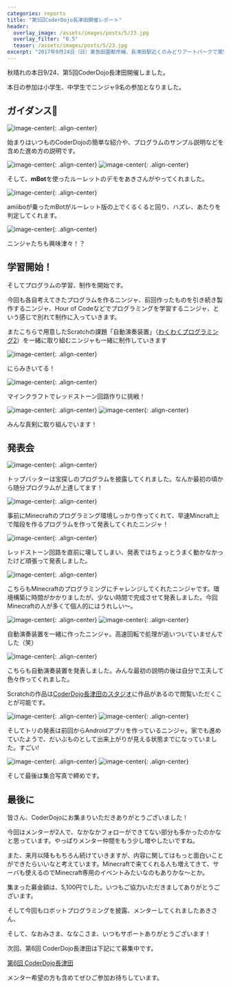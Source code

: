 ```yaml
---
categories: reports
title: "第5回CoderDojo長津田開催レポート"
header:
  overlay_image: /assets/images/posts/5/23.jpg
  overlay_filter: "0.5"
  teaser: /assets/images/posts/5/23.jpg
excerpt: "2017年9月24日（日）東急田園都市線、長津田駅近くのみどりアートパークで第5回CoderDojo長津田開催しました。"
---
```


秋晴れの本日9/24、第5回CoderDojo長津田開催しました。

本日の参加は小学生、中学生でニンジャ9名の参加となりました。

## ガイダンス

![image-center](/assets/images/posts/5/1.jpg){: .align-center}

始まりはいつものCoderDojoの簡単な紹介や、プログラムのサンプル説明などを含めた進め方の説明です。

![image-center](/assets/images/posts/5/4.jpg){: .align-center}
![image-center](/assets/images/posts/5/5.jpg){: .align-center}

そして、**mBot**を使ったルーレットのデモをあきさんがやってくれました。

![image-center](/assets/images/posts/5/2.jpg){: .align-center}

amiiboが乗ったmBotがルーレット版の上でくるくると回り、ハズレ、あたりを判定してくれます。

![image-center](/assets/images/posts/5/6.jpg){: .align-center}

ニンジャたちも興味津々！？

## 学習開始！

そしてプログラムの学習、制作を開始です。

今回も各自考えてきたプログラムを作るニンジャ、前回作ったものを引き続き製作するニンジャ、Hour of Codeなどでプログラミングを学習するニンジャ、という感じで別れて制作に入っていきます。

またこちらで用意したScratchの課題「自動演奏装置」（[わくわくプログラミング2](http://amzn.asia/c34c8wN)）を一緒に取り組むニンジャも一緒に制作していきます

![image-center](/assets/images/posts/5/8.jpg){: .align-center}

にらみきいてる！

![image-center](/assets/images/posts/5/9.jpg){: .align-center}

マインクラフトでレッドストーン回路作りに挑戦！

![image-center](/assets/images/posts/5/11.jpg){: .align-center}
![image-center](/assets/images/posts/5/12.jpg){: .align-center}

みんな真剣に取り組んでいます！

## 発表会

![image-center](/assets/images/posts/5/13.jpg){: .align-center}

トップバッターは宝探しのプログラムを披露してくれました。なんか最初の頃から随分プログラムが上達してます！

![image-center](/assets/images/posts/5/14.jpg){: .align-center}

事前にMinecraftのプログラミング環境しっかり作ってくれて、早速Mincraft上で階段を作るプログラムを作って発表してくれたニンジャ！

![image-center](/assets/images/posts/5/17.jpg){: .align-center}

レッドストーン回路を直前に壊してしまい、発表ではちょっとうまく動かなかったけど頑張って発表しました。

![image-center](/assets/images/posts/5/20.jpg){: .align-center}

こちらもMinecraftのプログラミングにチャレンジしてくれたニンジャです。環境構築に時間がかかりましたが、少ない時間で完成させて発表しました。今回Minecraftの人が多くて個人的にはうれしい〜。

![image-center](/assets/images/posts/5/15.jpg){: .align-center}
![image-center](/assets/images/posts/5/16.jpg){: .align-center}

自動演奏装置を一緒に作ったニンジャ。高速回転で処理が追いついていませんでした（笑）

![image-center](/assets/images/posts/5/19.jpg){: .align-center}

こちらも自動演奏装置を発表しました。みんな最初の説明の後は自分で工夫して色々作ってくれました。

Scratchの作品は[CoderDojo長津田のスタジオ](https://scratch.mit.edu/studios/4097384/projects/)に作品があるので閲覧いただくことが可能です。

![image-center](/assets/images/posts/5/22.jpg){: .align-center}
![image-center](/assets/images/posts/5/23.jpg){: .align-center}

そしてトリの発表は前回からAndroidアプリを作っているニンジャ。家でも進めていたようで、だいぶものとして出来上がりが見える状態までになっていました。すごい!

![image-center](/assets/images/posts/5/24.jpg){: .align-center}
![image-center](/assets/images/posts/5/25.jpg){: .align-center}

そして最後は集合写真で締めです。

## 最後に

皆さん、CoderDojoにお集まりいただきありがとうございました！

今回はメンターが2人で、なかなかフォローができてない部分も多かったのかなと思っています。やっぱりメンター仲間をもう少し増やしたいですね。

また、来月以降ももちろん続けていきますが、内容に関してはもっと面白いことができたらいいなと考えています。Minecraftで来てくれる人も増えてきて、サーバも使えるのでMinecraft専用のイベントみたいなのもありかな〜とか。

集まった募金額は、5,100円でした。いつもご協力いただきましてありがとうございます。

そして今回もロボットプログラミングを披露、メンターしてくれましたあきさん、

そして、なおみさま、ななこさま、いつもサポートありがとうございます！

次回、第6回 CoderDojo長津田は下記にて募集中です。

[第6回 CoderDojo長津田](https://coderdojo-nagatsuta.connpass.com/event/67870/)

メンター希望の方も含めてぜひご参加お待ちしています。
